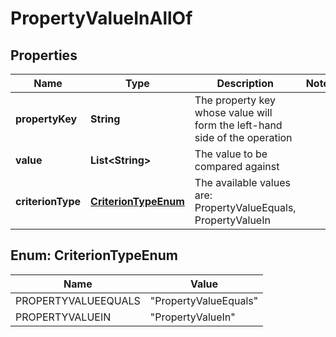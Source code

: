 

# PropertyValueInAllOf


## Properties

Name | Type | Description | Notes
------------ | ------------- | ------------- | -------------
**propertyKey** | **String** | The property key whose value will form the left-hand side of the operation | 
**value** | **List&lt;String&gt;** | The value to be compared against | 
**criterionType** | [**CriterionTypeEnum**](#CriterionTypeEnum) | The available values are: PropertyValueEquals, PropertyValueIn | 



## Enum: CriterionTypeEnum

Name | Value
---- | -----
PROPERTYVALUEEQUALS | &quot;PropertyValueEquals&quot;
PROPERTYVALUEIN | &quot;PropertyValueIn&quot;



